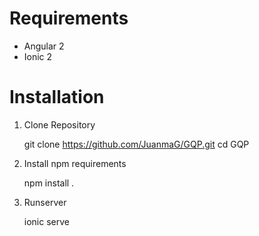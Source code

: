 # Requirements

* Angular 2
* Ionic 2

# Installation

1) Clone Repository

    git clone https://github.com/JuanmaG/GQP.git
    cd GQP

2) Install npm requirements

    npm install .

3) Runserver

    ionic serve
